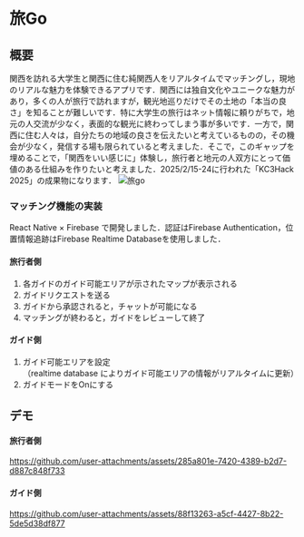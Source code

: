 旅Go
======================

## 概要

関西を訪れる大学生と関西に住む純関西人をリアルタイムでマッチングし，現地のリアルな魅力を体験できるアプリです．関西には独自文化やユニークな魅力があり，多くの人が旅行で訪れますが，観光地巡りだけでその土地の「本当の良さ」を知ることが難しいです．特に大学生の旅行はネット情報に頼りがちで，地元の人交流が少なく，表面的な観光に終わってしまう事が多いです．一方で，関西に住む人々は，自分たちの地域の良さを伝えたいと考えているものの，その機会が少なく，発信する場も限られていると考えました．そこで，このギャップを埋めることで，「関西をいい感じに」体験し，旅行者と地元の人双方にとって価値のある仕組みを作りたいと考えました．2025/2/15-24に行われた「KC3Hack 2025」の成果物になります．
![旅go](./assets/markDownText.png)

### マッチング機能の実装
React Native × Firebase で開発しました．認証はFirebase Authentication，位置情報追跡はFirebase Realtime Databaseを使用しました．
#### 旅行者側
1. 各ガイドのガイド可能エリアが示されたマップが表示される
2. ガイドリクエストを送る
3. ガイドから承認されると，チャットが可能になる
4. マッチングが終わると，ガイドをレビューして終了

#### ガイド側
1. ガイド可能エリアを設定  
（realtime database によりガイド可能エリアの情報がリアルタイムに更新）
2. ガイドモードをOnにする

## デモ
#### 旅行者側
https://github.com/user-attachments/assets/285a801e-7420-4389-b2d7-d887c848f733

#### ガイド側
https://github.com/user-attachments/assets/88f13263-a5cf-4427-8b22-5de5d38df877

